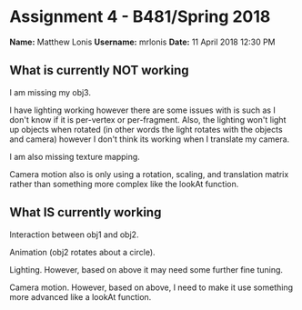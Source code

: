 # Assignment 4 - B481/Spring 2018

**Name:** Matthew Lonis
**Username:** mrlonis
**Date:** 11 April 2018 12:30 PM

## What is currently **NOT** working

I am missing my obj3. 

I have lighting working however there are some issues with is such as I don't know if it is per-vertex or per-fragment. Also, the lighting won't light up objects when rotated (in other words the light rotates with the objects and camera) however I don't think its working when I translate my camera.

I am also missing texture mapping.

Camera motion also is only using a rotation, scaling, and translation matrix rather than something more complex like the lookAt function.

## What **IS** currently working

Interaction between obj1 and obj2.

Animation (obj2 rotates about a circle).

Lighting. However, based on above it may need some further fine tuning.

Camera motion. However, based on above, I need to make it use something more advanced like a lookAt function.
